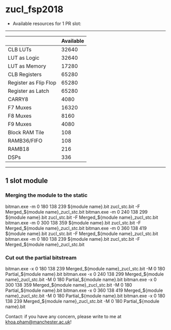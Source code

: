 # zucl_fsp2018

* Available resources for 1 PR slot:
-----------------------------------
|						|Available|
|-----------------------|---------|
|CLB LUTs				|32640    |
|LUT as Logic			|32640    |
|LUT as Memory			|17280    |
|CLB Registers			|65280    |
|Register as Flip Flop	|65280    |
|Register as Latch		|65280    |
|CARRY8					|4080     |
|F7 Muxes				|16320    |
|F8 Muxes				|8160     |
|F9 Muxes				|4080     |
|Block RAM Tile			|108      |
|RAMB36/FIFO			|108      |
|RAMB18					|216      |
|DSPs					|336      |
-----------------------------------

## 1 slot module
### Merging the module to the static
bitman.exe -m 0 180 138 239 ${module name}.bit zucl_stc.bit -F Merged_${module name}_zucl_stc.bit
bitman.exe -m 0 240 138 299 ${module name}.bit zucl_stc.bit -F Merged_${module name}_zucl_stc.bit
bitman.exe -m 0 300 138 359 ${module name}.bit zucl_stc.bit -F Merged_${module name}_zucl_stc.bit
bitman.exe -m 0 360 138 419 ${module name}.bit zucl_stc.bit -F Merged_${module name}_zucl_stc.bit
bitman.exe -m 0 180 138 239 ${module name}.bit zucl_stc.bit -F Merged_${module name}_zucl_stc.bit
### Cut out the partial bitstream
bitman.exe -x 0 180 138 239 Merged_${module name}_zucl_stc.bit -M 0 180 Partial_${module name}.bit
bitman.exe -x 0 240 138 299 Merged_${module name}_zucl_stc.bit -M 0 180 Partial_${module name}.bit
bitman.exe -x 0 300 138 359 Merged_${module name}_zucl_stc.bit -M 0 180 Partial_${module name}.bit
bitman.exe -x 0 360 138 419 Merged_${module name}_zucl_stc.bit -M 0 180 Partial_${module name}.bit
bitman.exe -x 0 180 138 239 Merged_${module name}_zucl_stc.bit -M 0 180 Partial_${module name}.bit


Contact: if you have any concern, please write to me at khoa.pham@manchester.ac.uk!
